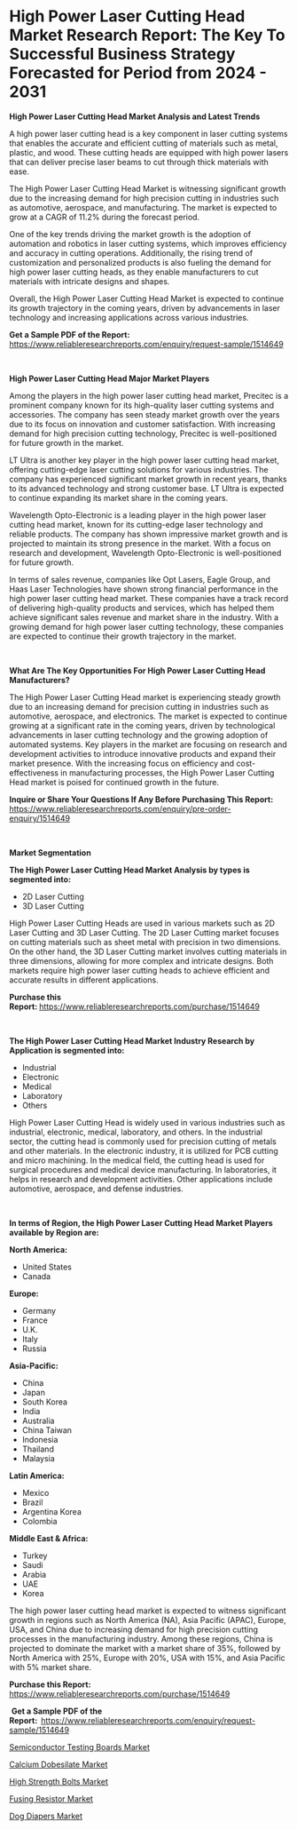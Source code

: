 <p><h1>High Power Laser Cutting Head Market Research Report: The Key To Successful Business Strategy Forecasted for Period from 2024 - 2031</h1></p><p><strong>High Power Laser Cutting Head Market Analysis and Latest Trends</strong></p>
<p><p>A high power laser cutting head is a key component in laser cutting systems that enables the accurate and efficient cutting of materials such as metal, plastic, and wood. These cutting heads are equipped with high power lasers that can deliver precise laser beams to cut through thick materials with ease.</p><p>The High Power Laser Cutting Head Market is witnessing significant growth due to the increasing demand for high precision cutting in industries such as automotive, aerospace, and manufacturing. The market is expected to grow at a CAGR of 11.2% during the forecast period.</p><p>One of the key trends driving the market growth is the adoption of automation and robotics in laser cutting systems, which improves efficiency and accuracy in cutting operations. Additionally, the rising trend of customization and personalized products is also fueling the demand for high power laser cutting heads, as they enable manufacturers to cut materials with intricate designs and shapes.</p><p>Overall, the High Power Laser Cutting Head Market is expected to continue its growth trajectory in the coming years, driven by advancements in laser technology and increasing applications across various industries.</p></p>
<p><strong>Get a Sample PDF of the Report:&nbsp;</strong> <a href="https://www.reliableresearchreports.com/enquiry/request-sample/1514649">https://www.reliableresearchreports.com/enquiry/request-sample/1514649</a></p>
<p>&nbsp;</p>
<p><strong>High Power Laser Cutting Head Major Market Players</strong></p>
<p><p>Among the players in the high power laser cutting head market, Precitec is a prominent company known for its high-quality laser cutting systems and accessories. The company has seen steady market growth over the years due to its focus on innovation and customer satisfaction. With increasing demand for high precision cutting technology, Precitec is well-positioned for future growth in the market.</p><p>LT Ultra is another key player in the high power laser cutting head market, offering cutting-edge laser cutting solutions for various industries. The company has experienced significant market growth in recent years, thanks to its advanced technology and strong customer base. LT Ultra is expected to continue expanding its market share in the coming years.</p><p>Wavelength Opto-Electronic is a leading player in the high power laser cutting head market, known for its cutting-edge laser technology and reliable products. The company has shown impressive market growth and is projected to maintain its strong presence in the market. With a focus on research and development, Wavelength Opto-Electronic is well-positioned for future growth.</p><p>In terms of sales revenue, companies like Opt Lasers, Eagle Group, and Haas Laser Technologies have shown strong financial performance in the high power laser cutting head market. These companies have a track record of delivering high-quality products and services, which has helped them achieve significant sales revenue and market share in the industry. With a growing demand for high power laser cutting technology, these companies are expected to continue their growth trajectory in the market.</p></p>
<p>&nbsp;</p>
<p><strong>What Are The Key Opportunities For High Power Laser Cutting Head Manufacturers?</strong></p>
<p><p>The High Power Laser Cutting Head market is experiencing steady growth due to an increasing demand for precision cutting in industries such as automotive, aerospace, and electronics. The market is expected to continue growing at a significant rate in the coming years, driven by technological advancements in laser cutting technology and the growing adoption of automated systems. Key players in the market are focusing on research and development activities to introduce innovative products and expand their market presence. With the increasing focus on efficiency and cost-effectiveness in manufacturing processes, the High Power Laser Cutting Head market is poised for continued growth in the future.</p></p>
<p><strong>Inquire or Share Your Questions If Any Before Purchasing This Report:</strong> <a href="https://www.reliableresearchreports.com/enquiry/pre-order-enquiry/1514649">https://www.reliableresearchreports.com/enquiry/pre-order-enquiry/1514649</a></p>
<p>&nbsp;</p>
<p><strong>Market Segmentation</strong></p>
<p><strong>The High Power Laser Cutting Head Market Analysis by types is segmented into:</strong></p>
<p><ul><li>2D Laser Cutting</li><li>3D Laser Cutting</li></ul></p>
<p><p>High Power Laser Cutting Heads are used in various markets such as 2D Laser Cutting and 3D Laser Cutting. The 2D Laser Cutting market focuses on cutting materials such as sheet metal with precision in two dimensions. On the other hand, the 3D Laser Cutting market involves cutting materials in three dimensions, allowing for more complex and intricate designs. Both markets require high power laser cutting heads to achieve efficient and accurate results in different applications.</p></p>
<p><strong>Purchase this Report:&nbsp;</strong><a href="https://www.reliableresearchreports.com/purchase/1514649">https://www.reliableresearchreports.com/purchase/1514649</a></p>
<p>&nbsp;</p>
<p><strong>The High Power Laser Cutting Head Market Industry Research by Application is segmented into:</strong></p>
<p><ul><li>Industrial</li><li>Electronic</li><li>Medical</li><li>Laboratory</li><li>Others</li></ul></p>
<p><p>High Power Laser Cutting Head is widely used in various industries such as industrial, electronic, medical, laboratory, and others. In the industrial sector, the cutting head is commonly used for precision cutting of metals and other materials. In the electronic industry, it is utilized for PCB cutting and micro machining. In the medical field, the cutting head is used for surgical procedures and medical device manufacturing. In laboratories, it helps in research and development activities. Other applications include automotive, aerospace, and defense industries.</p></p>
<p>&nbsp;</p>
<p><strong>In terms of Region, the High Power Laser Cutting Head Market Players available by Region are:</strong></p>
<p>
    <p> <strong> North America: </strong>
        <ul>
            <li>United States</li>
            <li>Canada</li>
        </ul>
        </p> 
    <p> <strong> Europe: </strong>
        <ul>
            <li>Germany</li>
            <li>France</li>
            <li>U.K.</li>
            <li>Italy</li>
            <li>Russia</li>
        </ul>
        </p> 
    <p> <strong> Asia-Pacific: </strong>
        <ul>
            <li>China</li>
            <li>Japan</li>
            <li>South Korea</li>
            <li>India</li>
            <li>Australia</li>
            <li>China Taiwan</li>
            <li>Indonesia</li>
            <li>Thailand</li>
            <li>Malaysia</li>
        </ul>
        </p> 
    <p> <strong> Latin America: </strong>
        <ul>
            <li>Mexico</li>
            <li>Brazil</li>
            <li>Argentina Korea</li>
            <li>Colombia</li>
        </ul>
        </p> 
    <p> <strong> Middle East & Africa: </strong>
        <ul>
            <li>Turkey</li>
            <li>Saudi</li>
            <li>Arabia</li>
            <li>UAE</li>
            <li>Korea</li>
        </ul>
    </p>
    </p>
<p><p>The high power laser cutting head market is expected to witness significant growth in regions such as North America (NA), Asia Pacific (APAC), Europe, USA, and China due to increasing demand for high precision cutting processes in the manufacturing industry. Among these regions, China is projected to dominate the market with a market share of 35%, followed by North America with 25%, Europe with 20%, USA with 15%, and Asia Pacific with 5% market share.</p></p>
<p><strong>Purchase this Report: </strong><a href="https://www.reliableresearchreports.com/purchase/1514649">https://www.reliableresearchreports.com/purchase/1514649</a></p>
<p>&nbsp;<strong>Get a Sample PDF of the Report:&nbsp;&nbsp;</strong><a href="https://www.reliableresearchreports.com/enquiry/request-sample/1514649">https://www.reliableresearchreports.com/enquiry/request-sample/1514649</a></p>
<p><strong></strong></p>
<p><p><a href="https://crocus-run-b5a.notion.site/Semiconductor-Testing-Boards-Market-Insights-Market-Players-and-Forecast-Till-2031-1e0e90292df2432abcf9f3ed96aff62c">Semiconductor Testing Boards Market</a></p><p><a href="https://view.publitas.com/reportprime-1/calcium-dobesilate-market-analysis-and-market-size-global-industry-overview-market-segmentation-and-forecast-2024-to-2031/">Calcium Dobesilate Market</a></p><p><a href="https://metal-farmhouse-e95.notion.site/High-Strength-Bolts-Market-Size-Growth-and-Forecast-from-2024-2031-8c40f42390f04d02a75942bfa14dc93c">High Strength Bolts Market</a></p><p><a href="https://view.publitas.com/reportprime-1/fusing-resistor-market-size-evaluating-its-market-trends-growth-and-projections-2024-2031/">Fusing Resistor Market</a></p><p><a href="https://gratis-rainforest-2ca.notion.site/Dog-Diapers-Market-Size-Furnishes-Valuable-Information-Encompassing-Market-Share-Market-Trends-and-52535cb2e62b4b3a89849963154110e6">Dog Diapers Market</a></p></p>